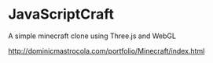 # JavaScriptCraft
A simple minecraft clone using Three.js and WebGL

http://dominicmastrocola.com/portfolio/Minecraft/index.html
